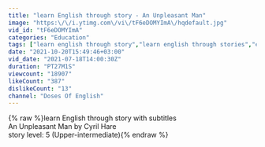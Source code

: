 ```yaml
---
title: "learn English through story - An Unpleasant Man"
image: "https:\/\/i.ytimg.com\/vi\/tF6eDOMYImA\/hqdefault.jpg"
vid_id: "tF6eDOMYImA"
categories: "Education"
tags: ["learn english through story","learn english through stories","english story"]
date: "2021-10-20T15:49:46+03:00"
vid_date: "2021-07-18T14:00:30Z"
duration: "PT27M1S"
viewcount: "18907"
likeCount: "387"
dislikeCount: "13"
channel: "Doses Of English"
---
```

{% raw %}learn English through story with subtitles<br />An Unpleasant Man by Cyril Hare<br />story level: 5 (Upper-intermediate){% endraw %}
